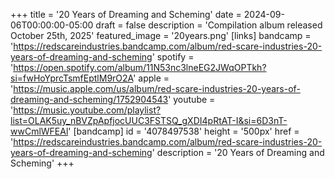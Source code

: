 +++
title = '20 Years of Dreaming and Scheming'
date = 2024-09-06T00:00:00-05:00
draft = false
description = 'Compilation album released October 25th, 2025'
featured_image = '20years.png'
[links]
    bandcamp = 'https://redscareindustries.bandcamp.com/album/red-scare-industries-20-years-of-dreaming-and-scheming'
    spotify = 'https://open.spotify.com/album/11N53nc3lneEG2JWqOPTkh?si=fwHoYprcTsmfEptlM9rO2A'
    apple = 'https://music.apple.com/us/album/red-scare-industries-20-years-of-dreaming-and-scheming/1752904543'
    youtube = 'https://music.youtube.com/playlist?list=OLAK5uy_nBVZpApfjocUUC3FSTSQ_gXDI4pRtAT-I&si=6D3nT-wwCmlWFEAl'
[bandcamp]
id = '4078497538'
height = '500px'
href = 'https://redscareindustries.bandcamp.com/album/red-scare-industries-20-years-of-dreaming-and-scheming'
description = '20 Years of Dreaming and Scheming'
+++
